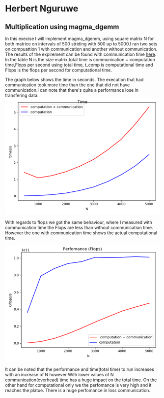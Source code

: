# Herbert Nguruwe
## Multiplication using magma_dgemm

In this execise I will implement magma_dgemm, using square matrix N for both matrice on intervals of   500 striding with 500 up to 5000.I ran two sets on compuattion 1 with communication and another without communication. The results of the expirement can be found with communication time [here](data/time.dat). In the table N is the size matrix,total time is communication + computation time,Flops per second using total time, t_comp is computational time and Flops is the flops per second for computational time.

The graph below shows the time in seconds. The execution that had communication took more time than the one that did not have  communication.I can note that there's quite a performance lose in transfering data.
![Perfomance analysis](img/time.png "time")

With regards to flops we got the same behaviour, where I measured with communication time the Flops are less than without communication time. However the one with communication time shows the actual computational time. 

![Perfomance analysis](img/Perfomance.png "time")

It can be noted that the performance and time(total time) to run increases with an increase of N however With lower values of N communication(overhead) time has a huge impact on the  total time. On the other hand for computational only we  the perfomance is very high and it reaches the platue. There is a huge perfomance in loss communication.


